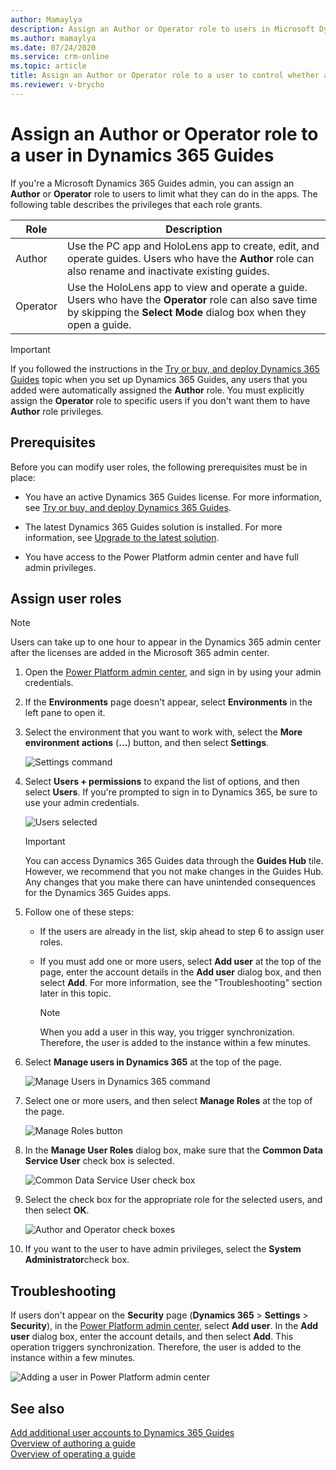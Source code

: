 ```yaml
---
author: Mamaylya
description: Assign an Author or Operator role to users in Microsoft Dynamics 365 Guides to control whether users can edit and view guides (Author role) or just view guides (Operator role).
ms.author: mamaylya
ms.date: 07/24/2020
ms.service: crm-online
ms.topic: article
title: Assign an Author or Operator role to a user to control whether a user can author a guide or just view a guide
ms.reviewer: v-brycho
---
```


# Assign an Author or Operator role to a user in Dynamics 365 Guides

If you're a Microsoft Dynamics 365 Guides admin, you can assign an **Author** or **Operator** role to users to limit what they can do in the apps. The following table describes the privileges that each role grants.

| Role | Description |
|---|---|
| Author | Use the PC app and HoloLens app to create, edit, and operate guides. Users who have the **Author** role can also rename and inactivate existing guides. |
| Operator | Use the HoloLens app to view and operate a guide. Users who have the **Operator** role can also save time by skipping the **Select Mode** dialog box when they open a guide. |

> [!IMPORTANT]
> If you followed the instructions in the [Try or buy, and deploy Dynamics 365 Guides](setup.md) topic when you set up Dynamics 365 Guides, any users that you added were automatically assigned the **Author** role. You must explicitly assign the **Operator** role to specific users if you don't want them to have **Author** role privileges.

## Prerequisites

Before you can modify user roles, the following prerequisites must be in place:

- You have an active Dynamics 365 Guides license. For more information, see [Try or buy, and deploy Dynamics 365 Guides](setup.md).

- The latest Dynamics 365 Guides solution is installed. For more information, see [Upgrade to the latest solution](upgrade.md).

- You have access to the Power Platform admin center and have full admin privileges.

## Assign user roles

> [!NOTE]
> Users can take up to one hour to appear in the Dynamics 365 admin center after the licenses are added in the Microsoft 365 admin center.

1. Open the [Power Platform admin center](https://admin.powerplatform.microsoft.com/environments), and sign in by using your admin credentials.

2. If the **Environments** page doesn't appear, select **Environments** in the left pane to open it.

3. Select the environment that you want to work with, select the **More environment actions** (**...**) button, and then select **Settings**.

    ![Settings command](media/environment-settings.PNG "Settings command")

4. Select **Users + permissions** to expand the list of options, and then select **Users**. If you're prompted to sign in to Dynamics 365, be sure to use your admin credentials.

    ![Users selected](media/users-setting.PNG "Users selected")
    
    > [!IMPORTANT]
    > You can access Dynamics 365 Guides data through the **Guides Hub** tile. However, we recommend that you not make changes in the Guides Hub. Any changes that you make there can have unintended consequences for the Dynamics 365 Guides apps. 
    
5. Follow one of these steps:

    - If the users are already in the list, skip ahead to step 6 to assign user roles.
    
    - If you must add one or more users, select **Add user** at the top of the page, enter the account details in the **Add user** dialog box, and then select **Add**. For more information, see the "Troubleshooting" section later in this topic.

        > [!NOTE]
        > When you add a user in this way, you trigger synchronization. Therefore, the user is added to the instance within a few minutes.  
    
6. Select **Manage users in Dynamics 365** at the top of the page. 

   ![Manage Users in Dynamics 365 command](media/select-manage-users.png "Manage Users in Dynamics 365 command")

7. Select one or more users, and then select **Manage Roles** at the top of the page.

    ![Manage Roles button](media/select-manage-roles.PNG "Manage Roles button")

8. In the **Manage User Roles** dialog box, make sure that the **Common Data Service User** check box is selected.

    ![Common Data Service User check box](media/common-data-service-user.PNG "Common Data Service User check box")

9. Select the check box for the appropriate role for the selected users, and then select **OK**.

    ![Author and Operator check boxes](media/select-role.PNG "Author and Operator check boxes")
    
10. If you want to the user to have admin privileges, select the **System Administrator**check box. 
    
## Troubleshooting

If users don't appear on the **Security** page (**Dynamics 365** \> **Settings** \> **Security**), in the [Power Platform admin center](https://admin.powerplatform.microsoft.com/environments), select **Add user**. In the **Add user** dialog box, enter the account details, and then select **Add**. This operation triggers synchronization. Therefore, the user is added to the instance within a few minutes.

![Adding a user in Power Platform admin center](media/add-user-4.PNG "Adding a user in Power Platform admin center")

## See also

[Add additional user accounts to Dynamics 365 Guides](add-users.md)<br>
[Overview of authoring a guide](authoring-overview.md)<br>
[Overview of operating a guide](operator-overview.md)
